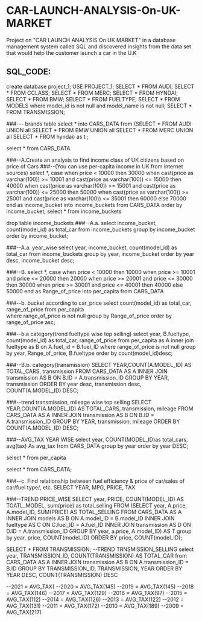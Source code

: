 # CAR-LAUNCH-ANALYSIS-On-UK-MARKET
Project on "CAR LAUNCH ANALYSIS On UK MARKET" in a database management system called SQL and discovered insights from the data set that would help the customer launch a car in the U.K

## SQL_CODE:
create database project_1;
USE PROJECT_1;
SELECT * FROM AUDI;
SELECT * FROM CCLASS;
SELECT * FROM MERC;
SELECT * FROM HYNDAI;
SELECT * FROM BMW;
SELECT * FROM FUELTYPE;
SELECT * FROM MODELS where model_id is not null and model_name is not null;
SELECT * FROM TRANSMISSION;

###--- brands table
select * into CARS_DATA from
(SELECT * FROM AUDI
UNION all
SELECT * FROM BMW
UNION all
SELECT * FROM MERC
UNION all
SELECT * FROM hyndai) as t ;

select * from CARS_DATA

###--A.Create an analysis to find income class of UK citizens based on price of Cars
###--(You can use per-capita income in UK from internet sources)
select *, case when price < 10000 then 30000
when cast(price as varchar(100)) >= 10001 and cast(price as varchar(100)) <= 15000 then 40000
when cast(price as varchar(100)) >= 15001 and cast(price as varchar(100)) <= 25000 then 50000
when cast(price as varchar(100)) >= 25001 and cast(price as varchar(100)) <= 35001 then 60000
else 70000
end as income_bucket into income_buckets
from CARS_DATA
order by income_bucket;
select * from income_buckets

drop table income_buckets
###--A.a.
select income_bucket, count(model_id) as total_car from income_buckets group by income_bucket
order by income_bucket;

###--A.a. year_wise
select year, income_bucket, count(model_id) as total_car from income_buckets group by year, income_bucket
order by year desc, income_bucket desc;

###--B.
select *, case when price < 10000 then 10000
when price >= 10001 and price <= 20000 then 20000
when price >= 20001 and price <= 30000 then 30000
when price >= 30001 and price <= 40001 then 40000
else 50000
end as Range_of_price into per_capita from CARS_DATA


###--b. bucket according to car_price
select count(model_id) as total_car, range_of_price from per_capita  
where range_of_price is not null
group by Range_of_price order by range_of_price asc;

###--b.a category(trend fueltype wise top selling)
select year, B.fueltype, count(model_id) as total_car, range_of_price from per_capita 
as A inner join fueltype as B on A.fuel_id = B.fuel_ID
where range_of_price is not null
group by year, Range_of_price, B.fueltype
order by count(model_id)desc;

###--B.b. category(transmission)
SELECT YEAR,COUNT(A.MODEL_ID) AS TOTAL_CARS, transmission FROM CARS_DATA AS A
INNER JOIN transmission AS B ON B.ID = A.transmission_ID
GROUP BY YEAR, transmission
ORDER BY year desc, transmission desc, COUNT(A.MODEL_ID) DESC;

###--trend transmission, mileage wise top selling
SELECT YEAR,COUNT(A.MODEL_ID) AS TOTAL_CARS, transmission, mileage FROM CARS_DATA AS A
INNER JOIN transmission AS B ON B.ID = A.transmission_ID
GROUP BY YEAR, transmission, mileage
ORDER BY COUNT(A.MODEL_ID) DESC;

###--AVG_TAX YEAR WISE
select year, COUNT(MODEL_ID)as total_cars, avg(tax) As avg_tax 
from CARS_DATA 
group by year 
order by year DESC;

select * from per_capita

select * from CARS_DATA;

###--c. Find relationship between fuel efficiency & price of car/sales of car/fuel type/, etc.
SELECT YEAR, MPG, PRICE, TAX


###--TREND PRICE_WISE 
SELECT year, PRICE, COUNT(MODEL_ID) AS TOATL_MODEL, sum(price) as total_selling FROM
(SELECT year, A.price, A.model_ID, SUM(PRICE) AS TOTAL_SELLING FROM CARS_DATA AS A
INNER JOIN models AS B ON A.model_ID = B.model_ID
INNER JOIN fueltype AS C ON C.fuel_ID = A.fuel_ID
INNER JOIN transmission AS D ON D.ID = A.transmission_ID
GROUP BY year, a.price, A.model_ID) AS T
group by year, price, COUNT(model_ID)
ORDER BY price, COUNT(model_ID);

SELECT * FROM TRANSMISSION;
--TREND TRNSMISSION_SELLING
select year, TRANSMISSION_ID, COUNT(TRANSMISSION) AS TOTAL_CAR from CARS_DATA AS A
INNER JOIN transmission AS B ON A.transmission_ID = B.ID
GROUP BY TRANSMISSION_ID, TRANSMISSION, YEAR ORDER BY YEAR DESC, COUNT(TRANSMISSION) DESC





--2021 = AVG_TAX(
--2020 = AVG_TAX(145)
--2019 = AVG_TAX(145)
--2018 = AVG_TAX(146)
--2017 = AVG_TAX(129)
--2016 = AVG_TAX(97)
--2015 = AVG_TAX(112)
--2014 = AVG_TAX(126)
--2013 = AVG_TAX(122)
--2012 = AVG_TAX(131)
--2011 = AVG_TAX(172)
--2010 = AVG_TAX(189)
--2009 = AVG_TAX(217)
